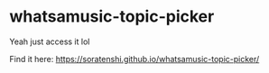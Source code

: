 # whatsamusic-topic-picker

Yeah just access it lol

Find it here: https://soratenshi.github.io/whatsamusic-topic-picker/
